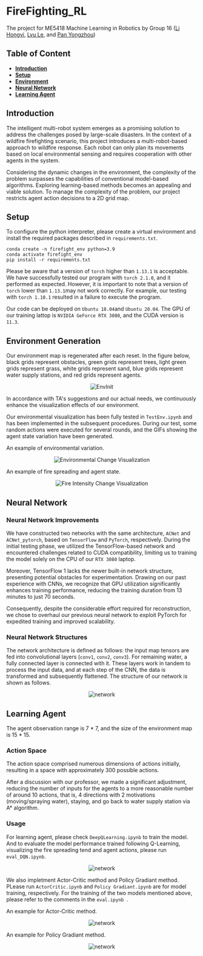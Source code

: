 # FireFighting_RL
The project for ME5418 Machine Learning in Robotics by Group 16 ([Li Hongyi](https://github.com/LuyiLi), [Lyu Le](https://github.com/rulerlock), and [Pan Yongzhou](https://github.com/YongzhouPan))

## Table of Content
* __[Introduction](#introduction)__
* __[Setup](#setup)__
* __[Environment](#environment-generation)__
* __[Neural Network](#neural-network)__
* __[Learning Agent](#learning-agent)__


## Introduction
The intelligent multi-robot system emerges as a promising solution to address the challenges posed by large-scale disasters. In the context of a wildfire firefighting scenario, this project introduces a multi-robot-based approach to wildfire response. Each robot can only plan its movements based on local environmental sensing and requires cooperation with other agents in the system.

Considering the dynamic changes in the environment, the complexity of the problem surpasses the capabilities of conventional model-based algorithms. Exploring learning-based methods becomes an appealing and viable solution. To manage the complexity of the problem, our project restricts agent action decisions to a 2D grid map.

## Setup
To configure the python interpreter, please create a virtual environment and install the required packages described in `requirements.txt`.

```
conda create -n firefight_env python=3.9
conda activate firefight_env
pip install -r requirements.txt
```

Please be aware that a version of `torch` higher than `1.13.1` is acceptable. We have successfully tested our program with `torch 2.1.0`, and it performed as expected. However, it is important to note that a version of `torch` lower than `1.13.1`may not work correctly. For example, our testing with `torch 1.10.1` resulted in a failure to execute the program.

Our code can be deployed on `Ubuntu 18.04`and `Ubuntu 20.04`. The GPU of our training lattop is `NVIDIA GeForce RTX 3080`, and the CUDA version is `11.3`.

## Environment Generation
Our environment map is regenerated after each reset. In the figure below, black grids represent obstacles, green grids represent trees, light green grids represent grass, white grids represent sand, blue grids represent water supply stations, and red grids represent agents.

<p align="center">
    <img src="figs/Env.png" alt="EnvInit">
</p>

In accordance with TA's suggestions and our actual needs, we continuously enhance the visualization effects of our environment.

Our environmental visualization has been fully tested in `TestEnv.ipynb` and has been implemented in the subsequent procedures. During our test, some random actions were executed for several rounds, and the GIFs showing the agent state variation have been generated.

An example of environmental variation.

<p align="center">
    <img src="figs/environment.gif" alt="Environmental Change Visualization">
</p>

An example of fire spreading and agent state.

<p align="center">
    <img src="figs/fire_agent.gif" alt="Fire Intensity Change Visualization">
</p>


## Neural Network

### Neural Network Improvements
We have constructed two networks with the same architecture, `ACNet` and `ACNet_pytorch`, based on `TensorFlow` and `PyTorch`, respectively. During the initial testing phase, we utilized the TensorFlow-based network and encountered challenges related to CUDA compatibility, limiting us to training the model solely on the CPU of our `RTX 3080` laptop.

Moreover, TensorFlow 1 lacks the newer built-in network structure, presenting potential obstacles for experimentation. Drawing on our past experience with CNNs, we recognize that GPU utilization significantly enhances training performance, reducing the training duration from 13 minutes to just 70 seconds.

Consequently, despite the considerable effort required for reconstruction, we chose to overhaul our previous neural network to exploit PyTorch for expedited training and improved scalability.


### Neural Network Structures
The network architecture is defined as follows: the input map tensors are fed into convolutional layers (`conv1`, `conv2`, `conv3`). For remaining water, a fully connected layer is connected with it. These layers work in tandem to process the input data, and at each step of the CNN, the data is transformed and subsequently flattened. The structure of our network is shown as follows.

<p align="center">
    <img src="figs/Network.png" alt="network">
</p>

## Learning Agent

The agent observation range is 7 * 7, and the size of the environment map is 15 * 15. 

### Action Space
The action space comprised numerous dimensions of actions initially, resulting in a space with approximately 300 possible actions.

After a discussion with our professor, we made a significant adjustment, reducing the number of inputs for the agents to a more reasonable number of around 10 actions, that is, 4 directions with 2 motivations (moving/spraying water), staying, and go back to water supply station via A* algorithm.

### Usage
For learning agent, please check `DeepQLearning.ipynb` to train the model. And to evaluate the model performance trained following Q-Learning, visualizing the fire spreading tend and agent actions, please run `eval_DQN.ipynb`.

<p align="center">
    <img src="figs/fire_agent6.gif" alt="network">
</p>


We also impletment Actor-Critic method and Policy Gradiant method. PLease run `ActorCritic.ipynb` and `Policy Gradiant.ipynb` are for model training, respectively. For the training of the two models mentioned above, please refer to the comments in the `eval.ipynb `.

An example for Actor-Critic method.
<p align="center">
    <img src="figs/fire_agentAC8.gif" alt="network">
</p>


An example for Policy Gradiant method.
<p align="center">
    <img src="figs/fire_agentPG8.gif" alt="network">
</p>

